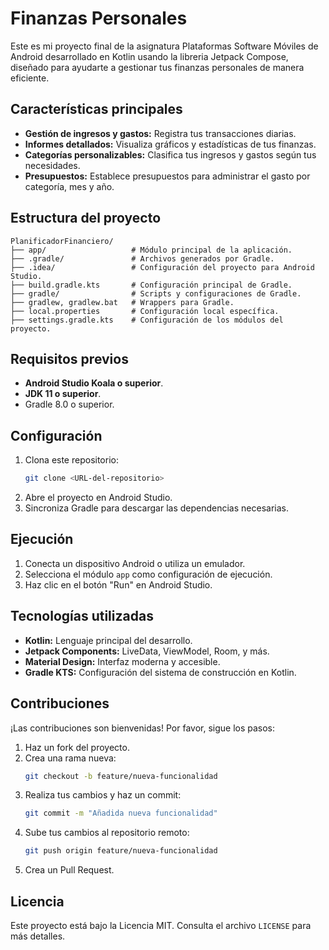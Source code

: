 # Finanzas Personales

Este es mi proyecto final de la asignatura Plataformas Software Móviles de Android desarrollado en Kotlin usando la libreria Jetpack Compose, diseñado para ayudarte a gestionar tus finanzas personales de manera eficiente.

## Características principales
- **Gestión de ingresos y gastos:** Registra tus transacciones diarias.
- **Informes detallados:** Visualiza gráficos y estadísticas de tus finanzas.
- **Categorías personalizables:** Clasifica tus ingresos y gastos según tus necesidades.
- **Presupuestos:** Establece presupuestos para administrar el gasto por categoría, mes y año.

## Estructura del proyecto

```
PlanificadorFinanciero/
├── app/                   # Módulo principal de la aplicación.
├── .gradle/               # Archivos generados por Gradle.
├── .idea/                 # Configuración del proyecto para Android Studio.
├── build.gradle.kts       # Configuración principal de Gradle.
├── gradle/                # Scripts y configuraciones de Gradle.
├── gradlew, gradlew.bat   # Wrappers para Gradle.
├── local.properties       # Configuración local específica.
├── settings.gradle.kts    # Configuración de los módulos del proyecto.
```

## Requisitos previos

- **Android Studio Koala o superior**.
- **JDK 11 o superior**.
- Gradle 8.0 o superior.

## Configuración

1. Clona este repositorio:
   ```bash
   git clone <URL-del-repositorio>
   ```
2. Abre el proyecto en Android Studio.
3. Sincroniza Gradle para descargar las dependencias necesarias.

## Ejecución

1. Conecta un dispositivo Android o utiliza un emulador.
2. Selecciona el módulo `app` como configuración de ejecución.
3. Haz clic en el botón "Run" en Android Studio.

## Tecnologías utilizadas

- **Kotlin:** Lenguaje principal del desarrollo.
- **Jetpack Components:** LiveData, ViewModel, Room, y más.
- **Material Design:** Interfaz moderna y accesible.
- **Gradle KTS:** Configuración del sistema de construcción en Kotlin.

## Contribuciones

¡Las contribuciones son bienvenidas! Por favor, sigue los pasos:

1. Haz un fork del proyecto.
2. Crea una rama nueva:
   ```bash
   git checkout -b feature/nueva-funcionalidad
   ```
3. Realiza tus cambios y haz un commit:
   ```bash
   git commit -m "Añadida nueva funcionalidad"
   ```
4. Sube tus cambios al repositorio remoto:
   ```bash
   git push origin feature/nueva-funcionalidad
   ```
5. Crea un Pull Request.

## Licencia

Este proyecto está bajo la Licencia MIT. Consulta el archivo `LICENSE` para más detalles.

